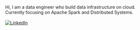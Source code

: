 Hi, I am a data engineer who build data infrastructure on cloud. <br>
Currently focusing on Apache Spark and Distributed Systems.
<br>
<br>
<a href="https://www.linkedin.com/in/min-thura-z-8929b8132/" target="_blank"><img src="https://img.shields.io/badge/LinkedIn--_.svg?style=social&logo=linkedin" alt="LinkedIn" ></a>

